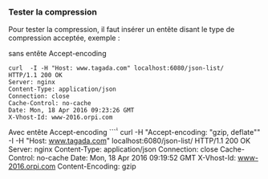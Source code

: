 ### Tester la compression

Pour tester la compression, il faut insérer un entête disant le type de compression acceptée, exemple :

sans entête Accept-encoding
```
curl  -I -H "Host: www.tagada.com" localhost:6080/json-list/
HTTP/1.1 200 OK
Server: nginx
Content-Type: application/json
Connection: close
Cache-Control: no-cache
Date: Mon, 18 Apr 2016 09:23:26 GMT
X-Vhost-Id: www-2016.orpi.com
````

Avec entête Accept-encoding
```̀̀`
curl -H "Accept-encoding: "gzip, deflate"" -I -H "Host: www.tagada.com" localhost:6080/json-list/
HTTP/1.1 200 OK
Server: nginx
Content-Type: application/json
Connection: close
Cache-Control: no-cache
Date: Mon, 18 Apr 2016 09:19:52 GMT
X-Vhost-Id: www-2016.orpi.com
Content-Encoding: gzip
````
